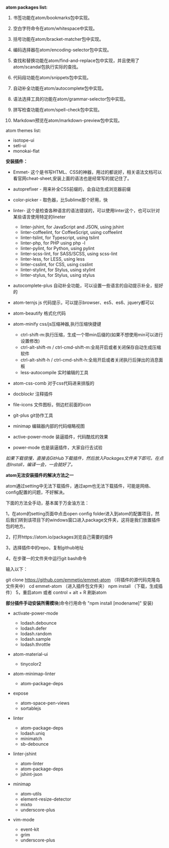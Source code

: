 **atom packages list:**

1. 书签功能在atom/bookmarks包中实现。

2. 空白字符命令在atom/whitespace中实现。

3. 括号功能在atom/bracket-matcher包中实现。

4. 编码选择器在atom/encoding-selector包中实现。

5. 查找和替换功能在atom/find-and-replace包中实现，并且使用了atom/scandal包执行实际的查找。

6. 代码段功能在atom/snippets包中实现。

7. 自动补全功能在atom/autocomplete包中实现。

8. 语法选择工具的功能在atom/grammar-selector包中实现。

9. 拼写检查功能在atom/spell-check包中实现。

10. Markdown预览在atom/markdown-preview包中实现。


atom themes list:

* isotope-ui
* seti-ui
* monokai-flat

**安装插件：**

* Emmet- 这个是书写HTML、CSS的神器，用过的都说好，相关语法文档可以看官网cheat-sheet,安装上面的语法也是经常写的就记住了。

* autoprefixer - 用来补全CSS前缀的，会自动生成浏览器前缀

* color-picker - 取色器，比Sublime那个好用，快

* linter- 这个是检查各种语言的语法错误的，可以使用linter这个，也可以针对某些语言使用特定的lineter
  * linter-jshint, for JavaScript and JSON, using jshint
  * linter-coffeelint, for CoffeeScript, using coffeelint
  * linter-tslint, for Typescript, using tslint
  * linter-php, for PHP using php -l
  * linter-pylint, for Python, using pylint
  * linter-scss-lint, for SASS/SCSS, using scss-lint
  * linter-less, for LESS, using less
  * linter-csslint, for CSS, using csslint
  * linter-stylint, for Stylus, using stylint
  * linter-stylus, for Stylus, using stylus


* autocomplete-plus 自动补全功能，可以设置一些语言的自动提示补全，挺好的

* atom-ternjs js 代码提示，可以提示browser、es5、es6、jquery都可以

* atom-beautify 格式化代码

* atom-minify css/js压缩神器,执行压缩快捷键
  * ctrl-shift-m:执行压缩，生成一个带min后缀的(如果不想使用min可以进行设置修改)
  * ctrl-alt-shift-m / ctrl-cmd-shift-m:全局开启或者关闭保存自动生成压缩软件
  * ctrl-alt-shift-h / ctrl-cmd-shift-h:全局开启或者关闭执行后弹出的消息面板
  * less-autocompile 实时编辑的工具


* atom-css-comb 对于css代码进来排版的

* docblockr 注释插件

* file-icons 文件图标，侧边栏前面的icon

* git-plus git协作工具

* minimap 编辑器内部的代码缩略视图

* active-power-mode 装逼插件，代码酷炫的效果

* power-mode 也是装逼插件，大家自行去试验

*如果下载很慢，直接去GitHub下载插件，然后放入Packages文件夹下即可。在点击Install，编译一会，一会就好了。*

**atom无法安装插件的解决方法之一**

atom通过setting中无法下载插件，通过apm也无法下载插件，可能是网络、config配置的问题，不好解决。

下面的方法全手动，基本属于万金油方法：

1，在atom的setting页面中点击open config folder进入到atom的配置项目，然后我们转到该项目下的windows窗口进入package文件夹，这将是我们放置插件包的地方。

2，打开https://atom.io/packages浏览自己需要的插件

3，选择插件中的repo，复制github地址

4，在步骤一的文件夹中运行git bash命令

输入以下：

git clone https://github.com/emmetio/emmet-atom （将插件的源代码克隆岛文件夹中）
cd emmet-atom （进入插件包文件夹）
npm install （下载，生成插件）
5，重启atom 或者 control + alt + R 刷新atom

**部分插件手动安装所需模块**(命令行用命令 "npm install [modename]" 安装)

* activate-power-mode
  * lodash.debounce
  * lodash.defer
  * lodash.random
  * lodash.sample
  * lodash.throttle


* atom-material-ui
  * tinycolor2


* atom-minimap-linter
  * atom-package-deps


* expose
  * atom-space-pen-views
  * sortablejs


* linter
  * atom-package-deps
  * lodash.uniq
  * minimatch
  * sb-debounce


* linter-jshint
  * atom-linter
  * atom-package-deps
  * jshint-json


* minimap
  * atom-utils
  * element-resize-detector
  * mixto
  * underscore-plus


* vim-mode
  * event-kit
  * grim
  * underscore-plus
